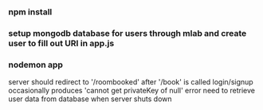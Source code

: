 ### npm install

### setup mongodb database for users through mlab and create user to fill out URI in app.js

### nodemon app


server should redirect to '/roombooked' after '/book' is called
login/signup occasionally produces 'cannot get privateKey of null' error
need to retrieve user data from database when server shuts down
